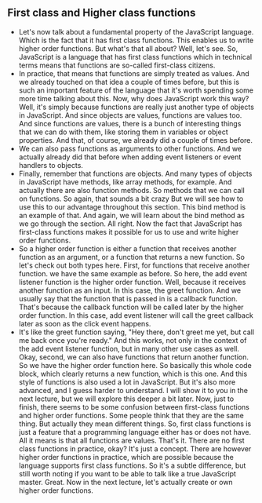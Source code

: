 ## First class and Higher class functions

- Let's now talk about a fundamental property of the JavaScript language. Which is the fact that it has first class functions. This enables us to write higher order functions. But what's that all about? Well, let's see. So, JavaScript is a language that has first class functions which in technical terms means that functions are so-called first-class citizens. 
- In practice, that means that functions are simply treated as values. And we already touched on that idea a couple of times before, but this is such an important feature of the language that it's worth spending some more time talking about this. Now, why does JavaScript work this way? Well, it's simply because functions are really just another type of objects in JavaScript. And since objects are values, functions are values too. And since functions are values, there is a bunch of interesting things that we can do with them, like storing them in variables or object properties. And that, of course, we already did a couple of times before.
- We can also pass functions as arguments to other functions. And we actually already did that before when adding event listeners or event handlers to objects. 
- Finally, remember that functions are objects. And many types of objects in JavaScript have methods, like array methods, for example. And actually there are also function methods. So methods that we can call on functions. So again, that sounds a bit crazy But we will see how to use this to our advantage throughout this section. This bind method is an example of that. And again, we will learn about the bind method as we go through the section. All right. Now the fact that JavaScript has first-class functions makes it possible for us to use and write higher order functions. 
- So a higher order function is either a function that receives another function as an argument, or a function that returns a new function. So let's check out both types here. First, for functions that receive another function. we have the same example as before. So here, the add event listener function is the higher order function.  Well, because it receives another function as an input. In this case, the greet function. And we usually say that the function that is passed in is a callback function. That's because the callback function will be called later by the higher order function. In this case, add event listener will call the greet callback later as soon as the click event happens. 
- It's like the greet function saying, "Hey there, don't greet me yet, but call me back once you're ready." And this works, not only in the context of the add event listener function, but in many other use cases as well. Okay, second, we can also have functions that return another function. So we have the higher order function here. So basically this whole code block, which clearly returns a new function, which is this one. And this style of functions is also used a lot in JavaScript. But it's also more advanced, and I guess harder to understand. I will show it to you in the next lecture, but we will explore this deeper a bit later. Now, just to finish, there seems to be some confusion between first-class functions and higher order functions. Some people think that they are the same thing. But actually they mean different things. So, first class functions is just a feature that a programming language either has or does not have. All it means is that all functions are values. That's it. There are no first class functions in practice, okay? It's just a concept. There are however higher order functions in practice, which are possible because the language supports first class functions. So it's a subtle difference, but still worth noting if you want to be able to talk like a true JavaScript master. Great. Now in the next lecture, let's actually create or own higher order functions.